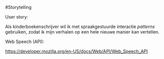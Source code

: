 #Storytelling

User story:

Als kinderboekenschrijver wil ik met spraakgestuurde interactie _patterns_ gebruiken, zodat ik mijn verhalen op een hele nieuwe manier kan vertellen.

<!-- As a children's book author, I want to experiment with innovative Dutch-language voice interaction patterns, so I can tell my stories in an entirely new way. -->

Web Speech (API):

https://developer.mozilla.org/en-US/docs/Web/API/Web_Speech_API





